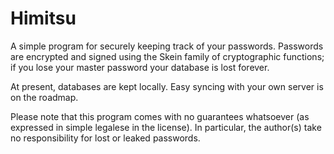 Himitsu
=======

A simple program for securely keeping track of your passwords. Passwords are
encrypted and signed using the Skein family of cryptographic functions; if you
lose your master password your database is lost forever.

At present, databases are kept locally. Easy syncing with your own server is
on the roadmap.

Please note that this program comes with no guarantees whatsoever (as expressed
in simple legalese in the license). In particular, the author(s) take no
responsibility for lost or leaked passwords.
